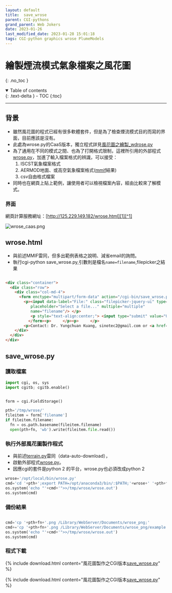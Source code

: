 ```yaml
---
layout: default
title:  save_wrose
parent: CGI-pythons
grand_parent: Web Jokers
date: 2023-01-26
last_modified_date: 2023-01-28 15:01:18
tags: CGI-python graphics wrose PlumeModels
---
```

# 繪製煙流模式氣象檔案之風花圖
{: .no_toc }

<details open markdown="block">
  <summary>
    Table of contents
  </summary>
  {: .text-delta }
- TOC
{:toc}
</details>

---

## 背景

- 雖然風花圖的程式已經有很多軟體套件，但是為了檢查煙流模式目的而寫的界面，目前應該是沒有。
- 此處為wrose.py的CaaS版本，獨立程式詳見[風花圖之繪製_wdrose.py](../../PlumeModels/ME_pathways/wrose.md)
- 為了通用在不同的模式之間、也為了打開格式限制，這裡所引用的外部程式[wrose.py](https://github.com/sinotec2/Focus-on-Air-Quality/blob/main/utilities/Graphics/matplotlib/wrose.py)，加進了輸入檔案格式的辨識，可以接受：
  1. ISCST氣象檔案格式
  2. AERMOD地面、或高空氣象檔案格式([mmif](../../PlumeModels/ME_pathways/mmif.md)結果)
  3. csv自由格式檔案
- 同時也在網頁上貼上範例，讓使用者可以檢視檔案內容，經由比較來了解模式。

### 界面

網頁計算服務網址：[http://125.229.149.182/wrose.html][1][^1]

![wrose_caas.png](https://drive.google.com/uc?id=1x2KtpcwwV8zzomMuRiiKMecMLy4_4TYt)

## wrose.html

- 與前述MMIF雷同，但多出範例表格之說明、減省email的詢問。
- 執行cgi-python save_wrose.py,引數則是檔名`name=filename`,filepicker之結果

```html

<div class="container">
  <div class="row">
    <div class="col-md-4">
      <form enctype="multipart/form-data" action="/cgi-bin/save_wrose.py" method="post">
        <p><input data-label="File:" class="filepicker-jquery-ui" type="file" 
		   placeholder="Select a file..." multiple="multiple"
		   name="filename"/> </p> 
		   <p style="text-align:center;"> <input type="submit" value="Upload and Run wrose remotely" /></p>
		  </form><p>	 </p><p>	 </p>
		<p>Contact: Dr. Yungchuan Kuang, sinotec2@gmail.com or <a href="https://www.evernote.com/shard/s125/sh/12eaea92-0fcc-4f54-9782-cb16f5a91be8/4653be8827311800fd1e237da43af3df">Dr. Kuang's Evernotes</a></p> 
    </div>
  </div>
</div>
```

## save_wrose.py

### 讀取檔案

```python
import cgi, os, sys
import cgitb; cgitb.enable()


form = cgi.FieldStorage()

pth='/tmp/wrose/'
fileitem = form['filename']
if fileitem.filename:
  fn = os.path.basename(fileitem.filename)
  open(pth+fn, 'wb').write(fileitem.file.read())
```

### 執行外部風花圖製作程式

- 與前述[terrain.py](aermap_caas.md)雷同（data-auto-download），
- 啟動外部程式[wrose.py](../../PlumeModels/ME_pathways/wrose.md)。
- 因應cgi的套件是python 2 的平台，wrose.py也必須改成python 2

```python
wrose='/opt/local/bin/wrose.py'  
cmd='cd '+pth+';export PATH=/opt/anaconda3/bin/:$PATH;'+wrose+' '+pth+fn+' >>/tmp/wrose/wrose.out'
os.system('echo "'+cmd+'">>/tmp/wrose/wrose.out') 
os.system(cmd)
```

### 備份結果

```python

cmd='cp '+pth+fn+'.png /Library/WebServer/Documents/wrose_png;'
cmd+='cp '+pth+fn+'.png /Library/WebServer/Documents/wrose_png/example.png'
os.system('echo "'+cmd+'">>/tmp/wrose/wrose.out') 
os.system(cmd)
```

### 程式下載

{% include download.html content="風花圖製作之CGI版本[save_wrose.py](https://github.com/sinotec2/Focus-on-Air-Quality/blob/main/utilities/CGI-pythons/save_wrose.py)" %}

{% include download.html content="風花圖製作之CGI版本[save_wrose.py](https://github.com/sinotec2/Focus-on-Air-Quality/blob/main/utilities/CGI-pythons/save_wrose.py)" %}


[^1]: 繪製煙流模式氣象檔案之風花圖。上傳準備好的氣象檔案，遠端執行wrose程式結束後，系統會自動下載結果給您(恕僅保留24小時)。[http://125.229.149.182/wrose.html][1][^2]
[^2]: 125.229.149.182為Hinet給定，如遇機房更新或系統因素，將不會保留。使用者敬請見諒，逕洽作者：sinotec2@gmail.com.

[1]: http://125.229.149.182/wrose.html "繪製煙流模式氣象檔案之風花圖。上傳準備好的氣象檔案，遠端執行wrose程式結束後，系統會自動下載結果給您(恕僅保留24小時)。"